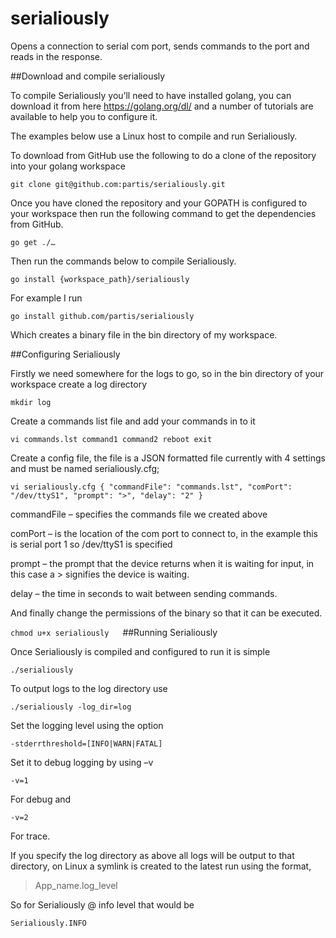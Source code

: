# serialiously

Opens a connection to serial com port, sends commands to the port and reads in the response.

##Download and compile serialiously

To compile Serialiously you’ll need to have installed golang, you can download it from here https://golang.org/dl/ and a number of tutorials are available to help you to configure it. 

The examples below use a Linux host to compile and run Serialiously.

To download from GitHub use the following to do a clone of the repository into your golang workspace

`git clone git@github.com:partis/serialiously.git`

Once you have cloned the repository and your GOPATH is configured to your workspace then run the following command to get the dependencies from GitHub.

`go get ./…`

Then run the commands below to compile Serialiously.

`go install {workspace_path}/serialiously`

For example I run

`go install github.com/partis/serialiously`

Which creates a binary file in the bin directory of my workspace.

##Configuring Serialiously

Firstly we need somewhere for the logs to go, so in the bin directory of your workspace create a log directory

`mkdir log`

Create a commands list file and add your commands in to it

`vi commands.lst
command1
command2
reboot
exit`

Create a config file, the file is a JSON formatted file currently with 4 settings and must be named serialiously.cfg;

`vi serialiously.cfg
{
  "commandFile": "commands.lst",
  "comPort": "/dev/ttyS1",
  "prompt": ">",
  "delay": "2"
}`

commandFile – specifies the commands file we created above

comPort – is the location of the com port to connect to, in the example this is serial port 1 so /dev/ttyS1 is specified

prompt – the prompt that the device returns when it is waiting for input, in this case a > signifies the device is waiting.

delay – the time in seconds to wait between sending commands.

And finally change the permissions of the binary so that it can be executed.

`chmod u+x serialiously`
 
##Running Serialiously

Once Serialiously is compiled and configured to run it is simple

`./serialiously`

To output logs to the log directory use

`./serialiously -log_dir=log`

Set the logging level using the option

`-stderrthreshold=[INFO|WARN|FATAL]`

Set it to debug logging by using –v

`-v=1 `

For debug and

`-v=2`

For trace.

If you specify the log directory as above all logs will be output to that directory, on Linux a symlink is created to the latest run using the format,

> App_name.log_level

So for Serialiously @ info level that would be

`Serialiously.INFO`
